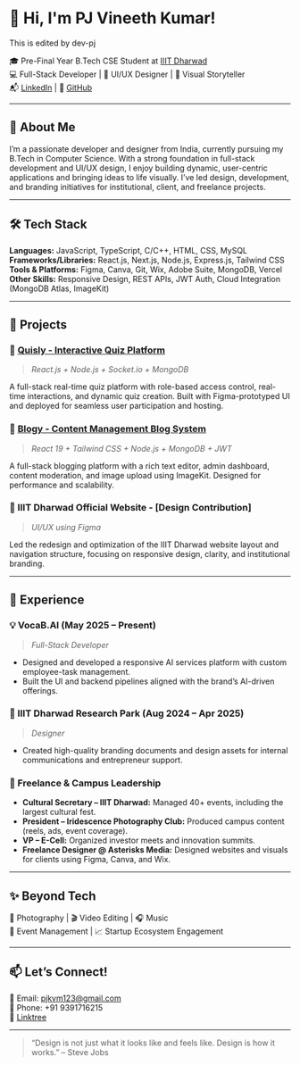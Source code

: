 # 👋 Hi, I'm PJ Vineeth Kumar!

This is edited by dev-pj

🎓 Pre-Final Year B.Tech CSE Student at [IIIT Dharwad](https://iiitdwd.ac.in/)  
💻 Full-Stack Developer | 🎨 UI/UX Designer | 📸 Visual Storyteller  
📬 [LinkedIn](https://www.linkedin.com/in/pj-vineeth-kumar-88610927b) | 🐙 [GitHub](https://github.com/PjVineeth)

---

## 🚀 About Me

I’m a passionate developer and designer from India, currently pursuing my B.Tech in Computer Science. With a strong foundation in full-stack development and UI/UX design, I enjoy building dynamic, user-centric applications and bringing ideas to life visually. I’ve led design, development, and branding initiatives for institutional, client, and freelance projects.

---

## 🛠️ Tech Stack

**Languages:** JavaScript, TypeScript, C/C++, HTML, CSS, MySQL  
**Frameworks/Libraries:** React.js, Next.js, Node.js, Express.js, Tailwind CSS  
**Tools & Platforms:** Figma, Canva, Git, Wix, Adobe Suite, MongoDB, Vercel  
**Other Skills:** Responsive Design, REST APIs, JWT Auth, Cloud Integration (MongoDB Atlas, ImageKit)

---

## 🔨 Projects

### 🔹 [Quisly - Interactive Quiz Platform](https://github.com/PjVineeth/Quisly)
> _React.js + Node.js + Socket.io + MongoDB_

A full-stack real-time quiz platform with role-based access control, real-time interactions, and dynamic quiz creation. Built with Figma-prototyped UI and deployed for seamless user participation and hosting.

### 🔹 [Blogy - Content Management Blog System](https://github.com/PjVineeth/Blogy)
> _React 19 + Tailwind CSS + Node.js + MongoDB + JWT_

A full-stack blogging platform with a rich text editor, admin dashboard, content moderation, and image upload using ImageKit. Designed for performance and scalability.

### 🔹 IIIT Dharwad Official Website - [Design Contribution]
> _UI/UX using Figma_

Led the redesign and optimization of the IIIT Dharwad website layout and navigation structure, focusing on responsive design, clarity, and institutional branding.

---

## 💼 Experience

### 💡 VocaB.AI (May 2025 – Present)
> _Full-Stack Developer_

- Designed and developed a responsive AI services platform with custom employee-task management.
- Built the UI and backend pipelines aligned with the brand’s AI-driven offerings.

### 🧾 IIIT Dharwad Research Park (Aug 2024 – Apr 2025)
> _Designer_

- Created high-quality branding documents and design assets for internal communications and entrepreneur support.

### 🧩 Freelance & Campus Leadership

- **Cultural Secretary – IIIT Dharwad:** Managed 40+ events, including the largest cultural fest.
- **President – Iridescence Photography Club:** Produced campus content (reels, ads, event coverage).
- **VP – E-Cell:** Organized investor meets and innovation summits.
- **Freelance Designer @ Asterisks Media:** Designed websites and visuals for clients using Figma, Canva, and Wix.

---

## ✨ Beyond Tech

🎥 Photography | 🎬 Video Editing | 🎧 Music  
📣 Event Management | 📈 Startup Ecosystem Engagement

---

## 📫 Let’s Connect!

📧 Email: [pjkvm123@gmail.com](mailto:pjkvm123@gmail.com)  
📱 Phone: +91 9391716215  
🔗 [Linktree](https://linktr.ee/pj_vineeth)

---

> “Design is not just what it looks like and feels like. Design is how it works.” – Steve Jobs
